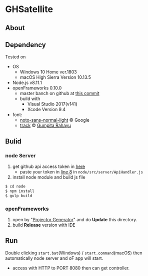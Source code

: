 # GHSatellite
## About

## Dependency
Tested on
* OS
    * Windows 10 Home ver.1803
    * macOS High Sierra Version 10.13.5
* Node.js v8.11.1
* openFrameworks 0.10.0
    * master banch on github at [this commit](https://github.com/openframeworks/openFrameworks/tree/c274c7fb51b4ae0552cd4cdb00475458aeeb610a)
    * build with
        * Visual Studio 2017(v141)
        * Xcode Version 9.4
* font:
    * [noto-sans-normal-light](https://www.google.com/get/noto/) &copy; Google
    * [track](http://www.fontfabric.com/track-free-font/) &copy; [Gumpita Rahayu](https://www.behance.net/gumpita)


## Bulid
### node Server
1. get github api access token in [here](https://github.com/settings/tokens)
    * paste your token in [line 8](https://github.com/nama-gatsuo/GHSatellite/blob/master/node/src/server/ApiHandler.js#L8) in `node/src/server/ApiHandler.js`
2. install node module and build js file
```sh
$ cd node
$ npm install
$ gulp build
```

### openFrameworks
1. open by "[Projector Generator](https://github.com/openframeworks/openFrameworks/blob/c274c7fb51b4ae0552cd4cdb00475458aeeb610a/docs/projectgenerator.md)" and do **Update** this directory.
2. build **Release** version with IDE

## Run
Double clicking `start.bat`(Windows) / `start.command`(macOS) then automatically node server and oF app will start.
* access with HTTP to PORT 8080 then can get controller.
